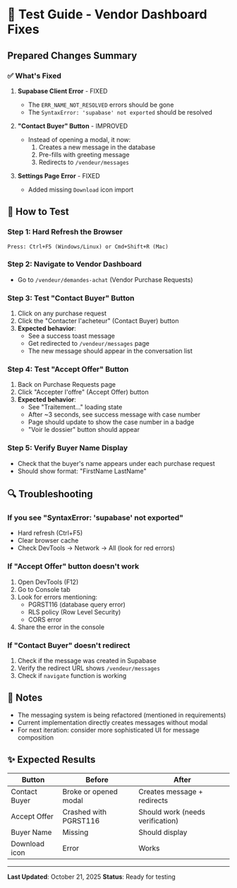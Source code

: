 # 🚀 Test Guide - Vendor Dashboard Fixes

## Prepared Changes Summary

### ✅ What's Fixed

1. **Supabase Client Error** - FIXED
   - The `ERR_NAME_NOT_RESOLVED` errors should be gone
   - The `SyntaxError: 'supabase' not exported` should be resolved

2. **"Contact Buyer" Button** - IMPROVED
   - Instead of opening a modal, it now:
     1. Creates a new message in the database
     2. Pre-fills with greeting message
     3. Redirects to `/vendeur/messages`

3. **Settings Page Error** - FIXED
   - Added missing `Download` icon import

## 🧪 How to Test

### Step 1: Hard Refresh the Browser
```
Press: Ctrl+F5 (Windows/Linux) or Cmd+Shift+R (Mac)
```

### Step 2: Navigate to Vendor Dashboard
- Go to `/vendeur/demandes-achat` (Vendor Purchase Requests)

### Step 3: Test "Contact Buyer" Button
1. Click on any purchase request
2. Click the "Contacter l'acheteur" (Contact Buyer) button
3. **Expected behavior**:
   - See a success toast message
   - Get redirected to `/vendeur/messages` page
   - The new message should appear in the conversation list

### Step 4: Test "Accept Offer" Button
1. Back on Purchase Requests page
2. Click "Accepter l'offre" (Accept Offer) button
3. **Expected behavior**:
   - See "Traitement..." loading state
   - After ~3 seconds, see success message with case number
   - Page should update to show the case number in a badge
   - "Voir le dossier" button should appear

### Step 5: Verify Buyer Name Display
- Check that the buyer's name appears under each purchase request
- Should show format: "FirstName LastName"

## 🔍 Troubleshooting

### If you see "SyntaxError: 'supabase' not exported"
- Hard refresh (Ctrl+F5)
- Clear browser cache
- Check DevTools → Network → All (look for red errors)

### If "Accept Offer" button doesn't work
1. Open DevTools (F12)
2. Go to Console tab
3. Look for errors mentioning:
   - PGRST116 (database query error)
   - RLS policy (Row Level Security)
   - CORS error
4. Share the error in the console

### If "Contact Buyer" doesn't redirect
1. Check if the message was created in Supabase
2. Verify the redirect URL shows `/vendeur/messages`
3. Check if `navigate` function is working

## 📝 Notes

- The messaging system is being refactored (mentioned in requirements)
- Current implementation directly creates messages without modal
- For next iteration: consider more sophisticated UI for message composition

## ✨ Expected Results

| Button | Before | After |
|--------|--------|-------|
| Contact Buyer | Broke or opened modal | Creates message + redirects |
| Accept Offer | Crashed with PGRST116 | Should work (needs verification) |
| Buyer Name | Missing | Should display |
| Download icon | Error | Works |

---

**Last Updated**: October 21, 2025
**Status**: Ready for testing

